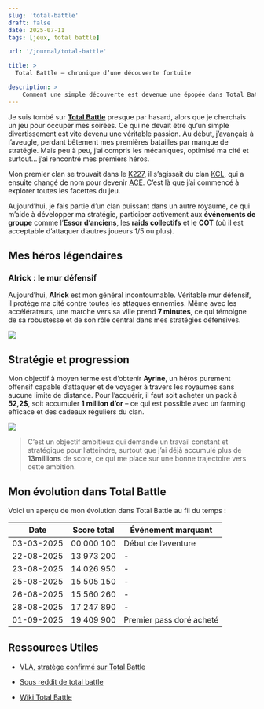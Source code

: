 ```yaml
---
slug: 'total-battle'
draft: false
date: 2025-07-11
tags: [jeux, total battle]

url: '/journal/total-battle'

title: >
  Total Battle — chronique d’une découverte fortuite

description: >
    Comment une simple découverte est devenue une épopée dans Total Battle : clans, guerres d’alliances et quête d’Ayrine.
---
```


Je suis tombé sur [**Total Battle**](https://totalbattle.com/) presque par hasard, alors que je cherchais un jeu pour occuper mes soirées. Ce 
qui ne devait être qu’un simple divertissement est vite devenu une véritable passion. Au début, j’avançais à l’aveugle, perdant bêtement mes premières batailles par manque de stratégie. Mais peu à peu, j’ai compris les mécaniques, optimisé ma cité et surtout… j’ai rencontré mes premiers héros.

Mon premier clan se trouvait dans le <u>K227</u>, il s’agissait du clan <u>KCL</u>, qui a ensuite changé de nom pour
devenir <u>ACE</u>.  C’est là que j’ai commencé à explorer toutes les facettes du jeu. 

Aujourd’hui, je fais partie d’un clan puissant dans un autre royaume, ce qui m’aide à développer ma stratégie, participer activement aux **événements de groupe** comme l’**Essor d’anciens**, les **raids collectifs** et le **COT** (où il est acceptable d’attaquer d’autres joueurs 1/5 ou plus).

## Mes héros légendaires

### Alrick : le mur défensif

Aujourd’hui, **Alrick** est mon général incontournable. Véritable mur défensif, il protège ma cité contre toutes les attaques ennemies. Même avec les accélérateurs, une marche vers sa ville prend **7 minutes**, ce qui témoigne de sa robustesse et de son rôle central dans mes stratégies défensives.

![](alrick.png)


## Stratégie et progression

Mon objectif à moyen terme est d’obtenir **Ayrine**, un héros purement offensif capable d’attaquer et de voyager à 
travers les royaumes sans aucune limite de distance. Pour l’acquérir, il faut soit acheter un pack à **52,2$**, 
soit accumuler **1 million d’or** – ce qui est possible avec un farming efficace et des cadeaux réguliers du clan.

![](ayrine.png)


> C’est un objectif ambitieux qui demande un travail constant et stratégique pour l’atteindre, surtout que j’ai déjà 
accumulé plus de **13millions** de score, ce qui me place sur une bonne trajectoire vers cette ambition.



## Mon évolution dans Total Battle

Voici un aperçu de mon évolution dans Total Battle au fil du temps :

| Date       | Score total  | Événement marquant       |
|------------|--------------|--------------------------|
| 03-03-2025 | 00 000 100   | Début de l’aventure      |
| 22-08-2025 | 13 973 200   | -                        |
| 23-08-2025 | 14 026 950   | -                        |
| 25-08-2025 | 15 505 150   | -                        |
| 26-08-2025 | 15 560 260   | -                        |
| 28-08-2025 | 17 247 890   | -                        |
| 01-09-2025 | 19 409 900   | Premier pass doré acheté |

## **Ressources Utiles**

- [VLA, stratège confirmé sur Total Battle](https://www.youtube.com/@VLA-fr/playlists)

- [Sous reddit de total battle](https://www.reddit.com/r/TotalBattle/)

- [Wiki Total Battle](https://totalbattle.fandom.com/wiki/Total_Battle_Wiki)